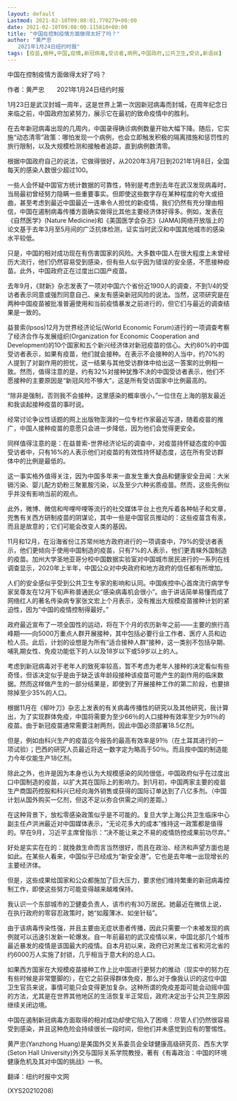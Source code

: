 ```yaml
---
layout: default
Lastmod: 2021-02-10T09:08:01.770279+00:00
date: 2021-02-10T09:08:00.115810+00:00
title: "中国在控制疫情方面做得太好了吗？"
author: "黄严忠
　　2021年1月24日纽约时报"
tags: [疫苗,接种,中国,疫情,新冠病毒,受访者,病例,中国政府,公共卫生,受访,新语丝]
---
```


中国在控制疫情方面做得太好了吗？

作者：黄严忠　　2021年1月24日纽约时报

1月23日是武汉封城一周年，这是世界上第一次因新冠病毒而封城，在周年纪念日来临之前，中国政府加紧努力，展示它在最初的致命疫情中的胜利。

在去年新冠病毒出现的几周内，中国录得确诊病例数量开始大幅下降。随后，它实施“动态清零”政策：哪怕发现一个病例，也会立即触发积极的隔离措施和惩罚性的旅行限制，以及大规模检测和接触者追踪，直到病例数清零。

根据中国政府自己的说法，它做得很好，从2020年3月7日到2021年1月8日，全国每天的感染人数很少超过100。

一些人会怀疑中国官方统计数据的可靠性，特别是考虑到去年在武汉发现病毒时，当局最初曾经努力隐瞒一些重要事实。但即使这些数字存在某种程度的夸大或扭曲，甚至考虑到最近中国最近一连串令人担忧的新疫情，我们仍然有充分理由相信，中国在遏制病毒传播方面确实做得比其他主要经济体好得多。例如，发表在《自然医学》(Nature Medicine)和《美国医学会杂志》(JAMA)网络开放版上的论文基于去年3月至5月间的广泛抗体检测，证实当时武汉和中国其他城市的感染水平较低。

只是，中国的相对成功现在有伤害国家的风险。大多数中国人在很大程度上未曾经历大流行，他们仍然容易受到感染，但有些人似乎因为错误的安全感，不愿接种疫苗。此外，中国政府正在过度出口国产疫苗。

去年9月，《财新》杂志发表了一项对中国六个省份近1900人的调查，不到1/4的受访者表示同意或强烈同意自己、亲友有感染新冠风险的说法。当然，这项研究是在两种中国疫苗被批准普遍使用和当前疫情暴发之前进行的，但它们与最近的调查结果是一致的。

益普索(Ipsos)12月为世界经济论坛(World Economic Forum)进行的一项调查考察了经济合作与发展组织(Organization for Economic Cooperation and Development)的10个国家和五个新兴经济体对新冠疫苗的信心。大约80%的中国受访者表示，如果有疫苗，他们就会接种。在表示不会接种的人当中，约70%的人提到了对副作用的担忧，这一结果与其他受访群体中给出这一答案的比例相一致。然而，值得注意的是，约有32%对接种犹豫不决的中国受访者表示，他们不愿接种的主要原因是“新冠风险不够大”，这是所有受访国家中比例最高的。

“除非是强制，否则我不会接种，这里感染的概率很小，”一位住在上海的朋友最近和我谈起接种疫苗的事时说。

经常讨论争议性话题的网上出版物澎湃的一位专栏作家最近写道，随着疫苗的推广，中国人接种疫苗的意愿只会进一步降低，因为他们会觉得更安全。

同样值得注意的是：在益普索-世界经济论坛的调查中，对疫苗持怀疑态度的中国受访者中，只有16%的人表示他们对疫苗的有效性持怀疑态度，这在所有受访群体中的比例是最低的。

这一事实格外值得关注，因为中国多年来一直发生重大食品和健康安全丑闻：大米镉污染、婴儿配方奶粉三聚氰胺污染，以及至少六种劣质疫苗。然而，这些先例似乎并没有影响当前的观点。

此外，微博、微信和哔哩哔哩等流行的社交媒体平台上也充斥着各种帖子和文章，兜售有关西方研制疫苗的阴谋论，其中一些是中国官员推动的：这些疫苗含有汞，而且是故意的；它们可能会改变人类的基因。

11月和12月，在沿海省份江苏常州地方政府进行的一项调查中，79%的受访者表示，他们更倾向于使用中国制造的疫苗，只有7%的人表示，他们更青睐外国制造的疫苗。加州大学圣地亚哥分校中国数据实验室对中国城市居民进行的一系列在线调查显示，2020年上半年，中国公众对中央政府和地方政府的信任都有所增加。

人们的安全感似乎受到公共卫生专家的影响和认同。中国疾控中心首席流行病学专家吴尊友在12月下旬声称普通民众“感染病毒机会很小”。由于讲话简单易懂而成了网络红人的著名传染病专家张文宏上个月表示，没有推出大规模疫苗接种计划的紧迫性，因为“中国的疫情控制得最好。”

政府最近宣布了一项全国性的运动，将在下个月的农历新年之前——主要的旅行高峰期——向5000万重点人群开展接种，其中包括必要行业工作者、医疗人员和边检人员。此后，计划的设想是为所有“适合接种人群”接种，这一类别不包括孕期、哺乳期女性、免疫功能低下的人以及18岁以下或59岁以上的人。

考虑到新冠病毒对于老年人的致死率较高，暂不考虑为老年人接种的决定看似有些奇怪，但该决定似乎是由于缺乏该年龄段接种该疫苗可能产生的副作用的临床数据。然而这样做产生的一部分结果是，即使到了开展接种工作的第二阶段，也要排除掉至少35%的人口。

根据11月在《柳叶刀》杂志上发表的有关病毒传播性的研究以及其他研究，我计算出，为了实现群体免疫，中国将需要为至少66％的人口接种有效率至少为91％的疫苗。由于新冠疫苗通常需要注射两剂，因此中国必须部署18.5亿剂。

但是，例如由科兴生产的疫苗迄今报告的最高有效率是91％（在土耳其进行的一项试验）；巴西的研究人员最近将这一数字定为略高于50％。而且按中国的制造能力今年仅能生产18亿剂。

除此之外，也许是因为本身也认为大规模感染的风险很低，中国政府似乎在过度出口中国制造的疫苗，以扩大其在国际上的影响力。到1月初，中国两家主要的疫苗生产商国药控股和科兴已经向海外销售或获得的国际订单达到了八亿多剂。（中国计划从国外购买一亿剂，但这不足以弥合供需之间的差距。）

在这种背景下，放松零感染政策似乎是不可能的。复旦大学上海公共卫生临床中心副主任卢洪洲最近对中国媒体表示，“无论花多大的成本”维持这一政策都是值得的。早在9月，习近平主席曾指示：“决不能让来之不易的疫情防控成果前功尽弃。”

好处是实实在在的：就挽救生命而言当然很好，而且在政治、经济和声望方面也是如此。在某些人看来，中国似乎已经成为“新安全港”。它也是去年唯一出现增长的主要经济体。

但是，这些成果给国家和公众都施加了巨大压力，要求他们维持繁重的新冠病毒控制工作，即使这些努力可能变得越来越难保持。

我认识一个东部城市的卫健委负责人，该市约有30万居民。她最近在微信上说，在执行政府的零容忍政策时，她“如履薄冰、如坐针毡”。

由于该病毒传染性强，并且主要由无症状患者传播，因此只需要一个未被发现的病例就可以迅速引发新一轮爆发。自一年前最初的武汉疫情以来，中国北部几个城市最近暴发的疫情是该国最大的疫情。自本月初以来，政府已对黑龙江省和河北省的约6000万人实施了封锁，几乎相当于意大利的总人口。

如果西方国家在大规模疫苗接种工作上比中国进行更努力的推动（现实中的努力在有些时候是非常蹩脚的），在它之前获得群体免疫，那么对于像我认识的这位中国卫生官员来说，事情可能只会变得更加复杂。这种所谓的免疫差距可能会动摇中国的方法，尤其是在世界其他地区的生活恢复半正常后，政府决定出于公共卫生原因继续关闭边境。

中国在遏制新冠病毒方面取得的相对成功却使它陷入了困境：尽管人们仍然很容易受到感染，并且这种危险会持续很长一段时间，但他们并未感觉到应有的警惕性。

黄严忠(Yanzhong Huang)是美国外交关系委员会全球健康高级研究员、西东大学(Seton Hall University)外交与国际关系学院教授，著有《有毒政治：中国的环境健康危机及其对中国的挑战》一书。

翻译：纽约时报中文网

(XYS20210208)

